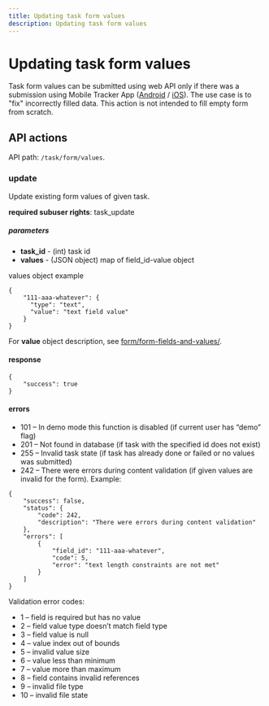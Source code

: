 ```yaml
---
title: Updating task form values
description: Updating task form values
---
```


# Updating task form values

Task form values can be submitted using web API only if there was a submission using Mobile Tracker App ([Android](https://play.google.com/store/apps/details?id=com.navixy.xgps.tracker&hl=ru) / [iOS](https://apps.apple.com/us/app/x-gps-tracker/id802887190)).
The use case is to "fix" incorrectly filled data. This action is not intended to fill empty form from scratch.

## API actions

API path: `/task/form/values`.

### update

Update existing form values of given task.

**required subuser rights**: task_update

##### parameters

* **task_id** - (int) task id
* **values** - (JSON object) map of field_id-value object

values object example

```json5
{
    "111-aaa-whatever": {
      "type": "text",
      "value": "text field value"
    }
}
```

For **value** object description, see [form/form-fields-and-values/](../../form/field-types.md#form-fields-and-values).

#### response

```json5
{
    "success": true
}
```

#### errors

*   101 – In demo mode this function is disabled (if current user has “demo” flag)
*   201 – Not found in database (if task with the specified id does not exist)
*   255 – Invalid task state (if task has already done or failed or no values was submitted)
*   242 – There were errors during content validation (if given values are invalid for the form). Example:

```json5
{
    "success": false,
    "status": {
        "code": 242,
        "description": "There were errors during content validation"
    },
    "errors": [
        {
            "field_id": "111-aaa-whatever",
            "code": 5,
            "error": "text length constraints are not met"
        }
    ]
}
```

Validation error codes:

*   1 – field is required but has no value
*   2 – field value type doesn’t match field type
*   3 – field value is null
*   4 – value index out of bounds
*   5 – invalid value size
*   6 – value less than minimum
*   7 – value more than maximum
*   8 – field contains invalid references
*   9 – invalid file type
*   10 – invalid file state
